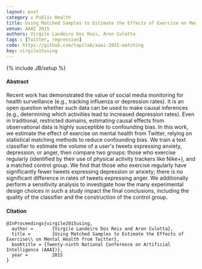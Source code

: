 ```yaml
---
layout: post
category : Public Health
title: Using Matched Samples to Estimate the Effects of Exercise on Mental Health from Twitter
venue: AAAI 2015
authors: Virgile Landeiro Dos Reis, Aron Culotta
tags : [Twitter, regression]
code: https://github.com/tapilab/aaai-2015-matching
key: virgile15using
---
```

{% include JB/setup %}
#### Abstract

Recent work has demonstrated the value of social media monitoring for health
surveillance (e.g., tracking influenza or depression rates). It is an open
question whether such data can be used to make causal inferences (e.g.,
determining which activities lead to increased depression rates). Even in
traditional, restricted domains, estimating causal effects from observational
data is highly susceptible to confounding bias. In this work, we estimate the
effect of exercise on mental health from Twitter, relying on statistical
matching methods to reduce confounding bias. We train a text classifier to
estimate the volume of a user's tweets expressing anxiety, depression, or
anger, then compare two groups: those who exercise regularly (identified by
their use of physical activity trackers like Nike+), and a matched control
group. We find that those who exercise regularly have significantly fewer
tweets expressing depression or anxiety; there is no significant difference in
rates of tweets expressing anger. We additionally perform a sensitivity
analysis to investigate how the many experimental design choices in such a
study impact the final conclusions, including the quality of the classifier
and the construction of the control group.

#### Citation

	@InProceedings{virgile2015using,
      author =       {Virgile Landeiro Dos Reis and Aron Culotta},
      title =        {Using Matched Samples to Estimate the Effects of Exercise\\ on Mental Health from Twitter},
      booktitle = {Twenty-ninth National Conference on Artificial Intelligence (AAAI)},
      year =         2015
    }

